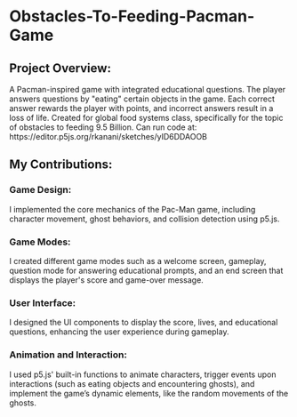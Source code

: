 # Obstacles-To-Feeding-Pacman-Game


<h2>Project Overview:</h2>
A Pacman-inspired game with integrated educational questions. The player answers questions by "eating" certain objects in the game. Each correct answer rewards the player with points, and incorrect answers result in a loss of life. Created for global food systems class, specifically for the topic of obstacles to feeding 9.5 Billion. Can run code at: https://editor.p5js.org/rkanani/sketches/yID6DDAOOB

<h2>My Contributions:</h2>

<h3>Game Design:</h3>
I implemented the core mechanics of the Pac-Man game, including character movement, ghost behaviors, and collision detection using p5.js.

<h3>Game Modes:</h3>
I created different game modes such as a welcome screen, gameplay, question mode for answering educational prompts, and an end screen that displays the player's score and game-over message.

<h3>User Interface:</h3>
I designed the UI components to display the score, lives, and educational questions, enhancing the user experience during gameplay.

<h3>Animation and Interaction:</h3>
I used p5.js' built-in functions to animate characters, trigger events upon interactions (such as eating objects and encountering ghosts), and implement the game’s dynamic elements, like the random movements of the ghosts.
